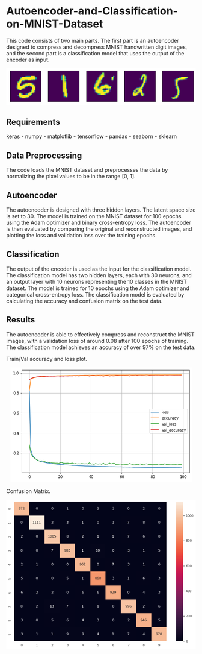 # Autoencoder-and-Classification-on-MNIST-Dataset


This code consists of two main parts. The first part is an autoencoder designed to compress and decompress MNIST handwritten digit images, and the second part is a classification model that uses the output of the encoder as input.

<div style="text-align:center">
    <img src="https://github.com/K-Hooshanfar/Autoencoder-and-Classification-on-MNIST-Dataset/blob/main/pic/3.png" alt="Image Alt Text">
</div>


## Requirements
keras -
numpy -
matplotlib -
tensorflow -
pandas -
seaborn -
sklearn


## Data Preprocessing
The code loads the MNIST dataset and preprocesses the data by normalizing the pixel values to be in the range [0, 1].

## Autoencoder
The autoencoder is designed with three hidden layers. The latent space size is set to 30. The model is trained on the MNIST dataset for 100 epochs using the Adam optimizer and binary cross-entropy loss. The autoencoder is then evaluated by comparing the original and reconstructed images, and plotting the loss and validation loss over the training epochs.



## Classification
The output of the encoder is used as the input for the classification model. The classification model has two hidden layers, each with 30 neurons, and an output layer with 10 neurons representing the 10 classes in the MNIST dataset. The model is trained for 10 epochs using the Adam optimizer and categorical cross-entropy loss. The classification model is evaluated by calculating the accuracy and confusion matrix on the test data.

## Results
The autoencoder is able to effectively compress and reconstruct the MNIST images, with a validation loss of around 0.08 after 100 epochs of training. The classification model achieves an accuracy of over 97% on the test data.

<p> Train/Val accuracy and loss plot.</p>

<div style="text-align:center">
    <img src="https://github.com/K-Hooshanfar/Autoencoder-and-Classification-on-MNIST-Dataset/blob/main/pic/2.png" alt="Image Alt Text">
</div>

<p> Confusion Matrix.</p>

<div style="text-align:center">
    <img src="https://github.com/K-Hooshanfar/Autoencoder-and-Classification-on-MNIST-Dataset/blob/main/pic/1.png" alt="Image Alt Text">
</div>





